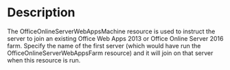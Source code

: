 # Description

The OfficeOnlineServerWebAppsMachine resource is used to instruct the server to join
an existing Office Web Apps 2013 or Office Online Server 2016 farm. Specify the name
of the first server (which would have run the OfficeOnlineServerWebAppsFarm resource)
and it will join on that server when this resource is run.
